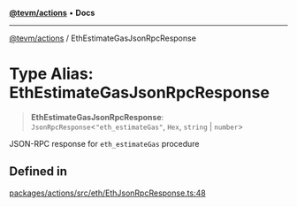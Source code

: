 [**@tevm/actions**](../README.md) • **Docs**

***

[@tevm/actions](../globals.md) / EthEstimateGasJsonRpcResponse

# Type Alias: EthEstimateGasJsonRpcResponse

> **EthEstimateGasJsonRpcResponse**: `JsonRpcResponse`\<`"eth_estimateGas"`, `Hex`, `string` \| `number`\>

JSON-RPC response for `eth_estimateGas` procedure

## Defined in

[packages/actions/src/eth/EthJsonRpcResponse.ts:48](https://github.com/evmts/tevm-monorepo/blob/main/packages/actions/src/eth/EthJsonRpcResponse.ts#L48)
